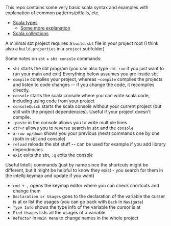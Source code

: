 This repo contains some very basic scala syntax and examples with explanation of common patterns/pitfalls, etc. 

* [Scala types](https://docs.scala-lang.org/resources/images/tour/unified-types-diagram.svg)
  * [Some more explanation](https://docs.scala-lang.org/tour/unified-types.html)
* [Scala collections](https://alvinalexander.com/scala/understanding-scala-collections-hierarchy-cookbook/)

A minimal sbt project requires a `build.sbt` file in your project root (I think also a `build.properties` in a `project` subfolder)

Some notes on `sbt` + `sbt console` commands: 

- `sbt` starts the sbt program (you can also type `sbt run` if you just want to run your main and exit)
Everything below assumes you are inside sbt
- `compile` compiles your project, whereas `~compile` compiles the projects and listen to code changes -- if you change
the code, it recompiles directly.
- `console` starts the scala console where you can write scala code, including using code from your project
- `consoleQuick` starts the scala console without your current project (but still with the project dependencies). Useful 
if your project doesn't compile.
- `:paste` in the console allows you to write multiple lines
- `ctr+r` allows you to reverse search in `sbt` and the `console`
- `arrow up/down` shows you your previous (next) commands one by one (both in sbt and console)
- `reload` reloads the sbt stuff -- can be used for example if you add library dependencies
- `exit` exits the sbt, `:q` exits the console

Useful Intellij commands (just by name since the shortcuts might be different, but it might be helpful to know they exist - you search for them in the intellij keymap and update if you want)
- `cmd + ,` opens the keymap editor where you can check shortcuts and change them
- `Declaration or Usages` goes to the declaration of the variable the curser is at or list the usages (you can go back with `Back` in `Navigate`)
- `Type Info` shows the type info of the variable the cursor is at
- `Find Usages` lists all the usages of a variable
- `Refactor` in `Main Menu` to change names in the whole project
